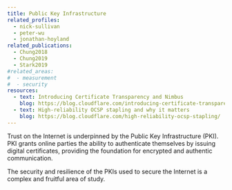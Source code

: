 ```yaml
---
title: Public Key Infrastructure
related_profiles:
  - nick-sullivan
  - peter-wu
  - jonathan-hoyland
related_publications:
  - Chung2018
  - Chung2019
  - Stark2019
#related_areas:
#  - measurement
#  - security
resources:
  - text: Introducing Certificate Transparency and Nimbus
    blog: https://blog.cloudflare.com/introducing-certificate-transparency-and-nimbus/
  - text: High-reliability OCSP stapling and why it matters
    blog: https://blog.cloudflare.com/high-reliability-ocsp-stapling/
---
```


Trust on the Internet is underpinned by the Public Key Infrastructure (PKI). PKI grants online parties the ability to authenticate themselves by issuing digital certificates, providing the foundation for encrypted and authentic communication. 

The security and resilience of the PKIs used to secure the Internet is a complex and fruitful area of study.
